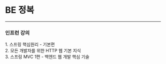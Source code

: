 <h1>BE 정복</h1>  
<hr>
<h3> 인프런 강의 </h3>
1. 스프링 핵심원리 - 기본편 <br/>
2. 모든 개발자를 위한 HTTP 웹 기본 지식 <br/>
3. 스프링 MVC 1편 - 백엔드 웹 개발 핵심 기술 <br/>

